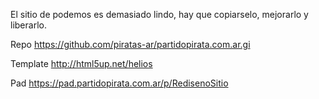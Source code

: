 El sitio de podemos es demasiado lindo, hay que copiarselo, mejorarlo y liberarlo.

Repo https://github.com/piratas-ar/partidopirata.com.ar.gi

Template http://html5up.net/helios

Pad https://pad.partidopirata.com.ar/p/RedisenoSitio

